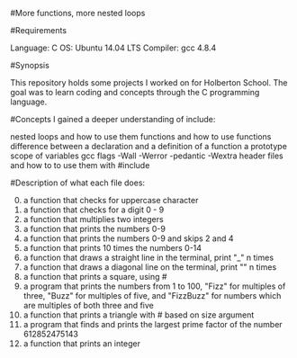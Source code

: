 #More functions, more nested loops

#Requirements

Language: C
OS: Ubuntu 14.04 LTS
Compiler: gcc 4.8.4

#Synopsis

This repository holds some projects I worked on for Holberton School. The goal was to learn coding and concepts through the C programming language.

#Concepts I gained a deeper understanding of include:

nested loops and how to use them
functions and how to use functions
difference between a declaration and a definition of a function
a prototype
scope of variables
gcc flags -Wall -Werror -pedantic -Wextra
header files and how to to use them with #include

#Description of what each file does:

0. a function that checks for uppercase character
1. a function that checks for a digit 0 - 9
2. a function that multiplies two integers
3. a function that prints the numbers 0-9
4. a function that prints the numbers 0-9 and skips 2 and 4
5. a function that prints 10 times the numbers 0-14
6. a function that draws a straight line in the terminal, print "_" n times
7. a function that draws a diagonal line on the terminal, print "\" n times
8. a function that prints a square, using #
9. a program that prints the numbers from 1 to 100, "Fizz" for multiples of three, "Buzz" for multiples of five, and "FizzBuzz" for numbers which are multiples of both three and five
10. a function that prints a triangle with # based on size argument
11. a program that finds and prints the largest prime factor of the number 612852475143
12. a function that prints an integer
